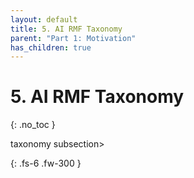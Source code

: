 ```yaml
---
layout: default
title: 5. AI RMF Taxonomy
parent: "Part 1: Motivation"
has_children: true
---
```


# 5. AI RMF Taxonomy
{: .no_toc }

taxonomy subsection>


{: .fs-6 .fw-300 }

